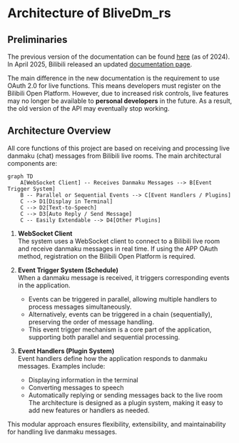 # Architecture of BliveDm_rs

## Preliminaries

The previous version of the documentation can be found [here](https://open-live.bilibili.com/document/657d8e34-f926-a133-16c0-300c1afc6e6b) (as of 2024). In April 2025, Bilibili released an updated [documentation page](https://open.bilibili.com/doc/4/19350a57-2e2d-43cf-3e6d-c7de132b24b6). 

The main difference in the new documentation is the requirement to use OAuth 2.0 for live functions. This means developers must register on the Bilibili Open Platform. However, due to increased risk controls, live features may no longer be available to **personal developers** in the future. As a result, the old version of the API may eventually stop working.

## Architecture Overview

All core functions of this project are based on receiving and processing live danmaku (chat) messages from Bilibili live rooms. The main architectural components are:

```mermaid
graph TD
    A[WebSocket Client] -- Receives Danmaku Messages --> B[Event Trigger System]
    B -- Parallel or Sequential Events --> C[Event Handlers / Plugins]
    C --> D1[Display in Terminal]
    C --> D2[Text-to-Speech]
    C --> D3[Auto Reply / Send Message]
    C -- Easily Extendable --> D4[Other Plugins]
```

1. **WebSocket Client**  
   The system uses a WebSocket client to connect to a Bilibili live room and receive danmaku messages in real time. If using the APP OAuth method, registration on the Bilibili Open Platform is required.

2. **Event Trigger System (Schedule)**  
   When a danmaku message is received, it triggers corresponding events in the application.  
   - Events can be triggered in parallel, allowing multiple handlers to process messages simultaneously.
   - Alternatively, events can be triggered in a chain (sequentially), preserving the order of message handling.
   - This event trigger mechanism is a core part of the application, supporting both parallel and sequential processing.

3. **Event Handlers (Plugin System)**  
   Event handlers define how the application responds to danmaku messages. Examples include:
   - Displaying information in the terminal
   - Converting messages to speech
   - Automatically replying or sending messages back to the live room  
   The architecture is designed as a plugin system, making it easy to add new features or handlers as needed.

This modular approach ensures flexibility, extensibility, and maintainability for handling live danmaku messages.


